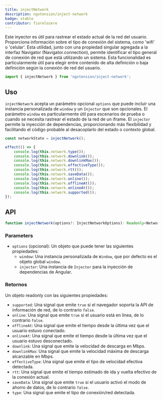 ```yaml
---
title: injectNetwork
description: ngxtension/inject-network
badge: stable
contributor: fiorelozere
---
```


Este inyector es útil para rastrear el estado actual de la red del usuario. Proporciona información sobre el tipo de conexión del sistema, como 'wifi' o 'celular'. Esta utilidad, junto con una propiedad singular agregada a la interfaz Navigator (Navigator.connection), permite identificar el tipo general de conexión de red que está utilizando un sistema. Esta funcionalidad es particularmente útil para elegir entre contenido de alta definición o baja definición según la conexión de red del usuario.

```ts
import { injectNetwork } from 'ngxtension/inject-network';
```

## Uso

`injectNetwork` acepta un parámetro opcional `options` que puede incluir una instancia personalizada de `window` y un `Injector` que son opcionales. El parámetro `window` es particularmente útil para escenarios de prueba o cuando se necesita rastrear el estado de la red de un iframe. El `injector` permite la inyección de dependencias, proporcionando más flexibilidad y facilitando el código probable al desacoplarlo del estado o contexto global.

```ts
const networkState = injectNetwork();

effect(() => {
	console.log(this.network.type());
	console.log(this.network.downlink());
	console.log(this.network.downlinkMax());
	console.log(this.network.effectiveType());
	console.log(this.network.rtt());
	console.log(this.network.saveData());
	console.log(this.network.online());
	console.log(this.network.offlineAt());
	console.log(this.network.onlineAt());
	console.log(this.network.supported());
});
```

## API

```ts
function injectNetwork(options?: InjectNetworkOptions): Readonly<NetworkState>;
```

### Parameters

- `options` (opcional): Un objeto que puede tener las siguientes propiedades:
  - `window`: Una instancia personalizada de `Window`, que por defecto es el objeto global `window`.
  - `injector`: Una instancia de `Injector` para la inyección de dependencias de Angular.

### Retornos

Un objeto readonly con las siguientes propiedades:

- `supported`: Una signal que emite `true` si el navegador soporta la API de información de red, de lo contrario `false`.
- `online`: Una signal que emite `true` si el usuario está en línea, de lo contrario `false`.
- `offlineAt`: Una signal que emite el tiempo desde la última vez que el usuario estuvo conectado.
- `onlineAt`: Una signal que emite el tiempo desde la última vez que el usuario estuvo desconectado.
- `downlink`: Una signal que emite la velocidad de descarga en Mbps.
- `downlinkMax`: Una signal que emite la velocidad máxima de descarga alcanzable en Mbps.
- `effectiveType`: Una signal que emite el tipo de velocidad efectiva detectada.
- `rtt`: Una signal que emite el tiempo estimado de ida y vuelta efectivo de la conexión actual.
- `saveData`: Una signal que emite `true` si el usuario activó el modo de ahorro de datos, de lo contrario `false`.
- `type`: Una signal que emite el tipo de conexión/red detectada.
